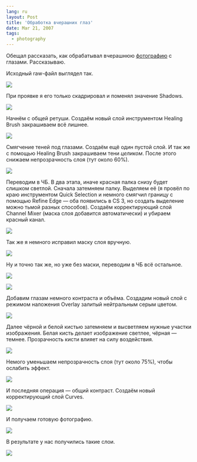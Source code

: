 ```yaml
---
lang: ru
layout: Post
title: 'Обработка вчерашних глаз'
date: Mar 21, 2007
tags:
  - photography
---
```


Обещал рассказать, как обрабатывал вчерашнюю [фотографию](http://birdwatcher.ru/blog/1170/) с глазами. Рассказываю.

<!--more-->

Исходный raw-файл выглядел так.

![](http://wow.sapegin.me/1c2Q2m2m370W/raw-before.jpg)

При проявке я его только скадрировал и поменял значение Shadows.

![](http://wow.sapegin.me/061e1U122E3h/layer01.jpg)

Начнём с общей ретуши. Создаём новый слой инструментом Healing Brush закрашиваем всё лишнее.

![](http://wow.sapegin.me/1s0o0t290d1W/layer02.jpg)

Смягчение теней под глазами. Создаём ещё один пустой слой. И так же с помощью Healing Brush закрашиваем тени *целиком*. После этого снижаем непрозрачность слоя (тут около 60%).

![](http://wow.sapegin.me/2L1z2l301K1i/layer03.jpg)

Переводим в ЧБ. В два этапа, иначе красная палка снизу будет слишком светлой. Сначала затемняем палку. Выделяем её (я провёл по краю инструментом Quick Selection и немного смягчил границу с помощью Refine Edge — оба появились в CS 3, но создать выделение можно тьмой разных способов). Создаём корректирующий слой Channel Mixer (маска слоя добавится автоматически) и убираем красный канал.

![](http://wow.sapegin.me/3m0Y2B2o0r1c/channel-mixer-1.png)

Так же я немного исправил маску слоя вручную.

![](http://wow.sapegin.me/1D0N1O353q47/layer04.jpg)

Ну и точно так же, но уже без маски, переводим в ЧБ всё остальное.

![](http://wow.sapegin.me/3o3P3z2y1h1n/channel-mixer-2.png)

![](http://wow.sapegin.me/3O3M1N380d3C/layer05.jpg)

Добавим глазам немного контраста и объёма. Создадим новый слой с режимом наложения Overlay залитый нейтральным серым цветом.

![](http://wow.sapegin.me/2l0F0Y1L1c1X/new-overlay-layer.png)

Далее чёрной и белой кистью затемняем и высветляем нужные участки изображения. Белая кисть делает изображение светлее, чёрная — темнее. Прозрачность кисти влияет на силу воздействия.

![](http://wow.sapegin.me/0A1W471r1V2U/overlay-layer.jpg)

Немого уменьшаем непрозрачность слоя (тут около 75%), чтобы ослабить эффект.

![](http://wow.sapegin.me/0E3u2u381e15/layer06.jpg)

И последняя операция — общий контраст. Создаём новый корректирующий слой Curves.

![](http://wow.sapegin.me/18363Q1P0Q1f/curves.png)

И получаем готовую фотографию.

![](http://wow.sapegin.me/3I0R3n172W3d/layer07.jpg)

В результате у нас получились такие слои.

![](http://wow.sapegin.me/2Y24372z3Y0m/layers.png)
